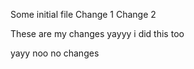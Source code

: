 Some initial file
Change 1
Change 2


These are my changes yayyy i did this too

yayy noo no changes